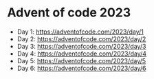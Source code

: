 # Advent of code 2023

- Day 1: https://adventofcode.com/2023/day/1
- Day 2: https://adventofcode.com/2023/day/2
- Day 3: https://adventofcode.com/2023/day/3 
- Day 4: https://adventofcode.com/2023/day/4 
- Day 5: https://adventofcode.com/2023/day/5 
- Day 6: https://adventofcode.com/2023/day/6 